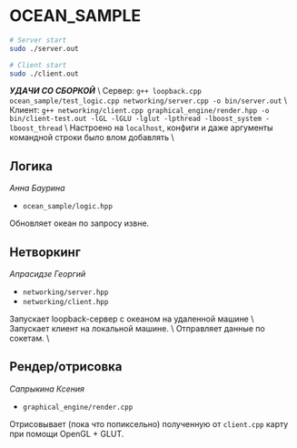 # OCEAN_SAMPLE
```sh
# Server start
sudo ./server.out

# Client start
sudo ./client.out
```

***УДАЧИ СО СБОРКОЙ*** \\
Сервер: `g++ loopback.cpp ocean_sample/test_logic.cpp networking/server.cpp -o bin/server.out` \\
Клиент: `g++ networking/client.cpp graphical_engine/render.hpp -o bin/client-test.out -lGL -lGLU -lglut -lpthread -lboost_system -lboost_thread` \\
Настроено на `localhost`, конфиги и даже аргументы командной строки было влом добавлять \\

## Логика
*Анна Баурина*
- `ocean_sample/logic.hpp`

Обновляет океан по запросу извне.

## Нетворкинг
*Апрасидзе Георгий*
- `networking/server.hpp`
- `networking/client.hpp`

Запускает loopback-сервер с океаном на удаленной машине \\
Запускает клиент на локальной машине. \\
Отправляет данные по сокетам. \\

## Рендер/отрисовка
*Сапрыкина Ксения*
- `graphical_engine/render.cpp`

Отрисовывает (пока что попиксельно) полученную от `client.cpp` карту при помощи OpenGL + GLUT.
